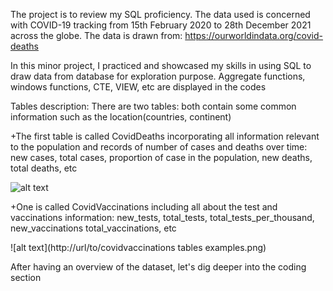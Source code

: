 The project is to review my SQL proficiency. The data used is concerned with COVID-19 tracking from 15th February 2020 to 28th December 2021 across the globe. The data is drawn from: https://ourworldindata.org/covid-deaths

In this minor project, I practiced and showcased my skills in using SQL to draw data from database for exploration purpose. Aggregate functions, windows functions, CTE, VIEW, etc are displayed in the codes

Tables description:
There are two tables: both contain some common information such as the location(countries, continent)

+The first table is called CovidDeaths incorporating all information relevant to the population and records of number of cases and deaths over time:  new cases, total cases, proportion of case in the population, new deaths, total deaths, etc 

![alt text](https://github.com/[minhtin1106]/[SQL-exploration-data-project]/blob/[main]/coviddeaths%20data%20tables%20examples.png?raw=true)




+One is called CovidVaccinations including all about the test and vaccinations information: new_tests, total_tests, total_tests_per_thousand, new_vaccinations total_vaccinations, etc

![alt text](http://url/to/covidvaccinations  tables examples.png)


After having an overview of the dataset, let's dig deeper into the coding section
